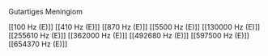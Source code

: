 Gutartiges Meningiom

[[100 Hz (E)]]
[[410 Hz (E)]]
[[870 Hz (E)]]
[[5500 Hz (E)]]
[[130000 Hz (E)]]
[[255610 Hz (E)]]
[[362000 Hz (E)]]
[[492680 Hz (E)]]
[[597500 Hz (E)]]
[[654370 Hz (E)]]